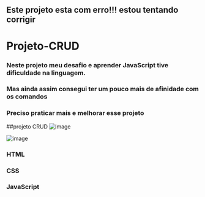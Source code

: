 ## Este projeto esta com erro!!! estou tentando corrigir 



# Projeto-CRUD
### Neste projeto meu desafio e aprender JavaScript tive dificuldade na linguagem.
### Mas ainda assim consegui ter um pouco mais de afinidade com os comandos 
### Preciso praticar mais e melhorar esse projeto

##projeto CRUD 
![image](https://user-images.githubusercontent.com/72661974/228147579-d3fe4a4b-8309-48ba-9cdb-ee91df66cb0d.png)

![image](https://user-images.githubusercontent.com/72661974/228147683-cbfbe557-cadc-43b9-bff3-a55ac14dd83e.png)


### HTML
### CSS
### JavaScript
